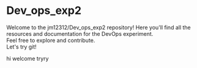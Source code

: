 # Dev_ops_exp2
Welcome to the jm12312/Dev_ops_exp2 repository! Here you'll find all the resources and documentation for the DevOps experiment.  
Feel free to explore and contribute.  
Let's try git!

hi welcome
tryry
